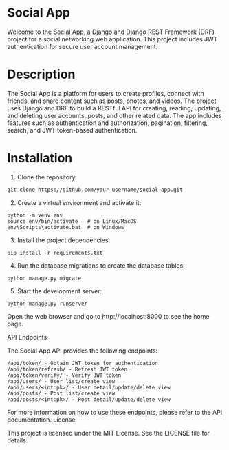 # Social App

Welcome to the Social App, a Django and Django REST Framework (DRF) project for a social networking web application. This project includes JWT authentication for secure user account management.
# Description

The Social App is a platform for users to create profiles, connect with friends, and share content such as posts, photos, and videos. The project uses Django and DRF to build a RESTful API for creating, reading, updating, and deleting user accounts, posts, and other related data. The app includes features such as authentication and authorization, pagination, filtering, search, and JWT token-based authentication.
# Installation

1. Clone the repository:

````
git clone https://github.com/your-username/social-app.git
````
2. Create a virtual environment and activate it:
```
python -m venv env
source env/bin/activate   # on Linux/MacOS
env\Scripts\activate.bat  # on Windows
```
3. Install the project dependencies:

```
pip install -r requirements.txt
```

4. Run the database migrations to create the database tables:

```
python manage.py migrate
```

5. Start the development server:
```
python manage.py runserver
```
Open the web browser and go to http://localhost:8000 to see the home page.

API Endpoints

The Social App API provides the following endpoints:

    /api/token/ - Obtain JWT token for authentication
    /api/token/refresh/ - Refresh JWT token
    /api/token/verify/ - Verify JWT token
    /api/users/ - User list/create view
    /api/users/<int:pk>/ - User detail/update/delete view
    /api/posts/ - Post list/create view
    /api/posts/<int:pk>/ - Post detail/update/delete view

For more information on how to use these endpoints, please refer to the API documentation.
License

This project is licensed under the MIT License. See the LICENSE file for details.